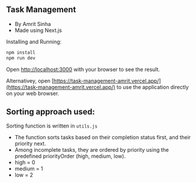 ## Task Management

- By Amrit Sinha
- Made using Next.js

Installing and Running:

```bash
npm install
npm run dev
```

Open [http://localhost:3000](http://localhost:3000) with your browser to see the result.

Alternativey, open [https://task-management-amrit.vercel.app/](https://task-management-amrit.vercel.app/) to use the application directly on your web browser.

## Sorting approach used:

Sorting function is written in `utils.js`

- The function sorts tasks based on their completion status first, and their priority next.
- Among incomplete tasks, they are ordered by priority using the predefined priorityOrder (high, medium, low).
- high = 0
- medium = 1
- low = 2

